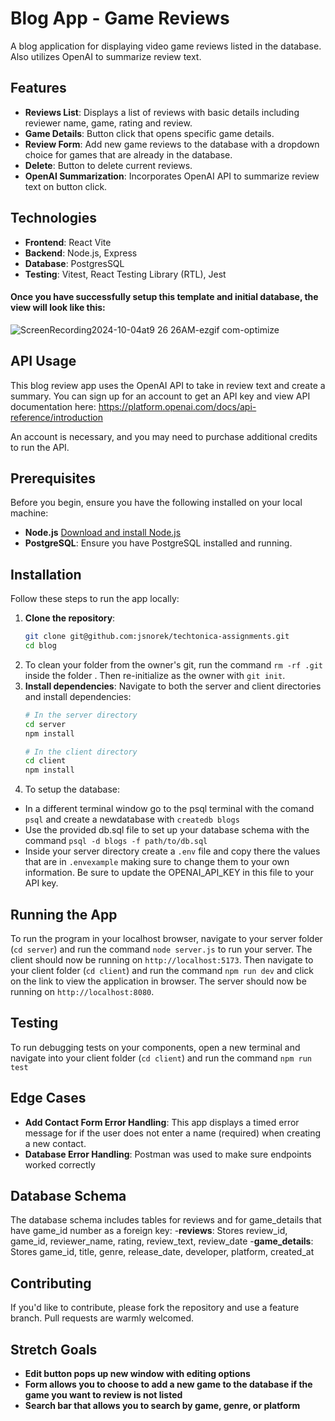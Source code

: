 # Blog App - Game Reviews
A blog application for displaying video game reviews listed in the database. Also utilizes OpenAI to summarize review text. 

## Features
- **Reviews List**: Displays a list of reviews with basic details including reviewer name, game, rating and review.
- **Game Details**: Button click that opens specific game details.
- **Review Form**: Add new game reviews to the database with a dropdown choice for games that are already in the database.
- **Delete**: Button to delete current reviews.
- **OpenAI Summarization**: Incorporates OpenAI API to summarize review text on button click.

## Technologies
- **Frontend**: React Vite
- **Backend**: Node.js, Express
- **Database**: PostgresSQL
- **Testing**: Vitest, React Testing Library (RTL), Jest

#### Once you have successfully setup this template and initial database, the view will look like this:
![ScreenRecording2024-10-04at9 26 26AM-ezgif com-optimize](https://github.com/user-attachments/assets/66f555c0-df83-4a8b-862f-65fbd9f33f1b)


## API Usage
This blog review app uses the OpenAI API to take in review text and create a summary. You can sign up for an account to get an API key and view API documentation here: https://platform.openai.com/docs/api-reference/introduction

An account is necessary, and you may need to purchase additional credits to run the API.

## Prerequisites
Before you begin, ensure you have the following installed on your local machine:
- **Node.js** [Download and install Node.js](https://nodejs.org/)
- **PostgreSQL**: Ensure you have PostgreSQL installed and running.

## Installation
Follow these steps to run the app locally:
1. **Clone the repository**:
    ```bash
    git clone git@github.com:jsnorek/techtonica-assignments.git
    cd blog
    ```
2. To clean your folder from the owner's git, run the command `rm -rf .git` inside the folder <NAMENEWDIRECTORY>. Then re-initialize as the owner with `git init`.
3. **Install dependencies**:
    Navigate to both the server and client directories and install dependencies:
    ```bash
    # In the server directory 
    cd server
    npm install
    
    # In the client directory
    cd client
    npm install
    ```
4. To setup the database:
* In a different terminal window go to the psql terminal with the comand `psql` and create a newdatabase with `createdb blogs`
* Use the provided db.sql file to set up your database schema with the command `psql -d blogs -f path/to/db.sql`
* Inside your server directory create a `.env` file and copy there the values that are in `.envexample` making sure to change them to your own information. Be sure to update the OPENAI_API_KEY in this file to your API key.

## Running the App
To run the program in your localhost browser, navigate to your server folder (`cd server`) and run the command `node server.js` to run your server. 
The client should now be running on `http://localhost:5173`.
Then navigate to your client folder (`cd client`) and run the command `npm run dev` and click on the link to view the application in browser.
The server should now be running on `http://localhost:8080`.

## Testing
To run debugging tests on your components, open a new terminal and navigate into your client folder (`cd client`) and run the command `npm run test`

## Edge Cases
- **Add Contact Form Error Handling**: This app displays a timed error message for if the user does not enter a name (required) when creating a new contact.
- **Database Error Handling**: Postman was used to make sure endpoints worked correctly 

## Database Schema
The database schema includes tables for reviews and for game_details that have game_id number as a foreign key:
-**reviews**: Stores review_id, game_id, reviewer_name, rating, review_text, review_date
-**game_details**: Stores game_id, title, genre, release_date, developer, platform, created_at

## Contributing
If you'd like to contribute, please fork the repository and use a feature branch. Pull requests are warmly welcomed.

## Stretch Goals
- **Edit button pops up new window with editing options**
- **Form allows you to choose to add a new game to the database if the game you want to review is not listed**
- **Search bar that allows you to search by game, genre, or platform**
